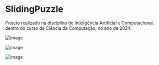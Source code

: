 # SlidingPuzzle

Projeto realizado na disciplina de Inteligência Artificial e Computacional, dentro do curso de Ciência da Computação, no ano de 2024.

![image](https://github.com/JoiceColling/SlidingPuzzle/assets/21341122/921aa4ce-0471-4f14-b181-eb5a8ec0d9b4)

![image](https://github.com/JoiceColling/SlidingPuzzle/assets/21341122/a8c020a9-9863-4f32-82e9-cb21aaaa7ff5)

![image](https://github.com/JoiceColling/SlidingPuzzle/assets/21341122/8a1100fd-1ce9-44e5-accf-0c481ca7afb7)
